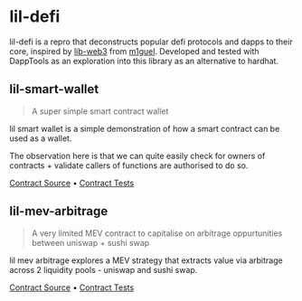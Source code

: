 # lil-defi

lil-defi is a repro that deconstructs popular defi protocols and dapps to their core, inspired by [lib-web3](https://github.com/m1guelpf/lil-web3) from [m1guel](https://twitter.com/m1guelpf). Developed and tested with DappTools as an exploration into this library as an alternative to hardhat.

## lil-smart-wallet

> A super simple smart contract wallet

lil smart wallet is a simple demonstration of how a smart contract can be used as a wallet.

The observation here is that we can quite easily check for owners of contracts + validate callers of functions are authorised to do so. 

[Contract Source](src/LilSmartWallet.sol) • [Contract Tests](src/LilSmartWallet.t.sol)

## lil-mev-arbitrage

> A very limited MEV contract to capitalise on arbitrage oppurtunities between uniswap + sushi swap

lil mev arbitrage explores a MEV strategy that extracts value via arbitrage across 2 liquidity pools - uniswap and sushi swap.

[Contract Source](src/LilMEVArbitrage.sol) • [Contract Tests](src/LilMEVArbitrage.t.sol)
